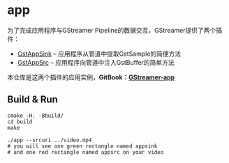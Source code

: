 # app

为了完成应用程序与GStreamer Pipeline的数据交互，GStreamer提供了两个插件：

- [GstAppSink](https://gstreamer.freedesktop.org/documentation/applib/gstappsink.html) – 应用程序从管道中提取GstSample的简便方法
- [GstAppSrc](https://gstreamer.freedesktop.org/documentation/applib/gstappsrc.html) – 应用程序向管道中注入GstBuffer的简单方法

本仓库是这两个插件的应用实例，**GitBook：[GStreamer-app](https://ricardolu.gitbook.io/gstreamer/application-development/app)**

## Build & Run

```shell
cmake -H. -Bbuild/
cd build
make

./app --srcuri ../video.mp4
# you will see one green rectangle named appsink
# and one red rectangle named appsrc on your video
```

